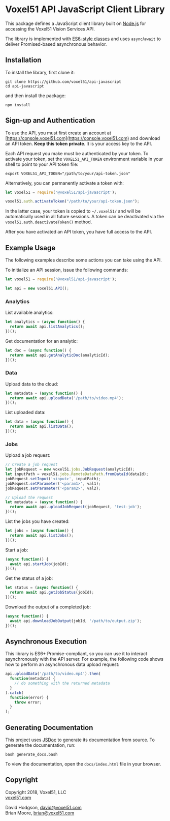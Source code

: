 # Voxel51 API JavaScript Client Library

This package defines a JavaScript client library built on
[Node.js](https://nodejs.org/en) for accessing the Voxel51 Vision Services API.

The library is implemented with
[ES6-style classes](http://es6-features.org/#ClassDefinition) and uses
`async`/`await` to deliver Promised-based asynchronous behavior.


## Installation

To install the library, first clone it:

```shell
git clone https://github.com/voxel51/api-javascript
cd api-javascript
```

and then install the package:

```shell
npm install
```


## Sign-up and Authentication

To use the API, you must first create an account at
[https://console.voxel51.com](https://console.voxel51.com) and download an API
token. **Keep this token private**. It is your access key to the API.

Each API request you make must be authenticated by your token. To activate your
token, set the `VOXEL51_API_TOKEN` environment variable in your shell to point
to your API token file:

```shell
export VOXEL51_API_TOKEN="/path/to/your/api-token.json"
```

Alternatively, you can permanently activate a token with:

```js
let voxel51 = require('@voxel51/api-javascript');

voxel51.auth.activateToken("/path/to/your/api-token.json");
```

In the latter case, your token is copied to `~/.voxel51/` and will be
automatically used in all future sessions. A token can be deactivated via the
`voxel51.auth.deactivateToken()` method.

After you have activated an API token, you have full access to the API.


## Example Usage

The following examples describe some actions you can take using the API.

To initialize an API session, issue the following commands:

```js
let voxel51 = require('@voxel51/api-javascript');

let api = new voxel51.API();
```

### Analytics

List available analytics:

```js
let analytics = (async function() {
  return await api.listAnalytics();
})();
```

Get documentation for an analytic:

```js
let doc = (async function() {
  return await api.getAnalyticDoc(analyticId);
})();
```

### Data

Upload data to the cloud:

```js
let metadata = (async function() {
  return await api.uploadData('/path/to/video.mp4');
})();
```

List uploaded data:

```js
let data = (async function() {
  return await api.listData();
})();
```

### Jobs

Upload a job request:

```js
// Create a job request
let jobRequest = new voxel51.jobs.JobRequest(analyticId);
let inputPath = voxel51.jobs.RemoteDataPath.fromDataId(dataId);
jobRequest.setInput('<input>', inputPath);
jobRequest.setParameter('<param1>', val1);
jobRequest.setParameter('<param2>', val2);

// Upload the request
let metadata = (async function() {
  return await api.uploadJobRequest(jobRequest, 'test-job');
})();
```

List the jobs you have created:

```js
let jobs = (async function() {
  return await api.listJobs();
})();
```

Start a job:

```js
(async function() {
  await api.startJob(jobId);
})();
```

Get the status of a job:

```js
let status = (async function() {
  return await api.getJobStatus(jobId);
})();
```

Download the output of a completed job:

```js
(async function() {
  await api.downloadJobOutput(jobId, '/path/to/output.zip');
})();
```


## Asynchronous Execution

This library is ES6+ Promise-compliant, so you can use it to interact
asynchronously with the API server. For example, the following code shows how
to perform an asynchronous data upload request:

```js
api.uploadData('/path/to/video.mp4').then(
  function(metadata) {
    // do something with the returned metadata
  }
).catch(
  function(error) {
    throw error;
  }
);
```


## Generating Documentation

This project uses [JSDoc](https://github.com/jsdoc3/jsdoc) to generate its
documentation from source. To generate the documentation, run:

```shell
bash generate_docs.bash
```

To view the documentation, open the `docs/index.html` file in your browser.


## Copyright

Copyright 2018, Voxel51, LLC<br>
[voxel51.com](https://voxel51.com)

David Hodgson, david@voxel51.com<br>
Brian Moore, brian@voxel51.com
